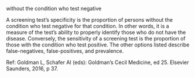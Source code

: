 without the condition who test negative

A screening test’s specificity is the proportion of persons without the condition who test negative for that
condition. In other words, it is a measure of the test’s ability to properly identify those who do not have
the disease. Conversely, the sensitivity of a screening test is the proportion of those with the condition who
test positive. The other options listed describe false-negatives, false-positives, and prevalence.

Ref: Goldman L, Schafer AI (eds): Goldman’s Cecil Medicine, ed 25. Elsevier Saunders, 2016, p 37.